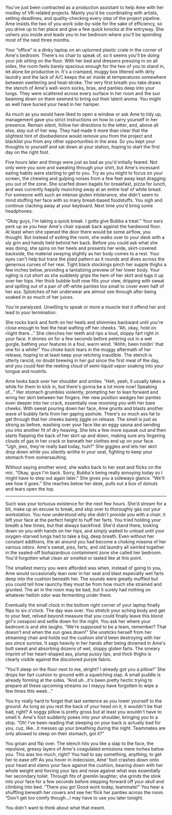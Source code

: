You've just been contracted as a production assistant to help Ame with her medley of VR-related projects. Mainly you'd be coordinating with artists, setting deadlines, and quality-checking every step of the project pipeline. Ame insists the two of you work side-by-side for the sake of efficiency, so you drive up to her place and give a few quick knocks at the entryway. She ushers you inside and leads you to her bedroom where you'll be spending most of the next three months.

Your “office” is a dinky laptop on an upturned plastic crate in the corner of Ame's bedroom. There's no chair to speak of, so it seems you'll be doing your job sitting on the floor. With her bed and dressers pressing in on all sides, the room feels barely spacious enough for the two of you to stand in, let alone be productive in. It's a cramped, muggy box littered with dirty laundry and the lack of A/C keeps the air inside at temperatures somewhere between sweltering and heat-stroke. The very first breath you take draws the stench of Ame's well-worn socks, bras, and panties deep into your lungs. They were scattered across every surface in her room and the sun beaming down on them seemed to bring out their latent aroma. You might as well have buried your head in her hamper.

As much as you would have liked to open a window or ask Ame to tidy up, management gave you strict instructions on how to carry yourself in her presence. Remain silent, follow her directions to the letter, and, above all else, stay out of her way. They had made it more than clear that the slightest hint of disobedience would remove you from the project and blacklist you from any other opportunities in the area. So you kept your thoughts to yourself and sat down at your station, hoping to start the first day on the right foot.

Five hours later and things were just as bad as you'd initially feared. Not only were you sore and sweating through your shirt, but Ame's incessant eating habits were starting to get to you. Try as you might to focus on your screen, the chewing and gulping noises from a few feet away kept dragging you out of the zone. She scarfed down bagels for breakfast, pizza for lunch, and was currently happily munching away at an entire loaf of white bread. For someone with such an intense gluten intolerance, she didn't seem to mind stuffing her face with so many bread-based foodstuffs. You sigh and continue clacking away at your keyboard. Next time you'd bring some headphones.

“Okay guys, I'm taking a quick break. I gotta give Bubba a treat.” Your ears perk up as you hear Ame's chair squeak back against the hardwood floor. At least when she opened the door there would be some airflow, you thought. But instead of exiting the room, she walks over to your desk with a sly grin and hands held behind her back. Before you could ask what she was doing, she spins on her heels and presents her wide, skirt-covered backside, the material swaying slightly as her body comes to a rest. Your eyes can't help but trace the plaid pattern as it rounds and dives across the generous curves of her rear. Tight black stockings pinch her supple thighs a few inches below, providing a tantalizing preview of her lower body. Your ogling is cut short as she suddenly grips the hem of her skirt and tugs it up over her hips. Her thick bubble butt now fills your view, dripping with sweat and spilling out of a pair of off-white panties too small to cover even half of her ass. Splotches of her underwear are almost see through after being soaked in so much of her juices.

You're paralyzed. Unwilling to speak or more a muscle lest it offend her and lead to your termination.
 
She rocks back and forth on her heels and shimmies backward until you're close enough to feel the heat wafting off her cheeks. “Ah, okay, hold on riiight there...” She clenches her teeth and rips a loud, sloppy fart right in your face. It drones on for a few seconds before petering out in a wet gurgle, bathing your features in a foul, warm wind. “Ahhh, been holdin' that one for a while!” You choke back tears in the muggy aftermath of her release, hoping to at least keep your retching inaudible. The stench is utterly rancid, no doubt brewing in her gut since the first meal of the day, and you could feel the reeking cloud of semi-liquid vapor soaking into your tongue and nostrils.

Ame looks back over her shoulder and smiles.  “Heh, yeah, it usually takes a while for them to kick in, but there's gonna be a lot more now! Speaking of...” Her stomach grumbles violently, prompting her to lean forward and wring her skirt between her fingers. Her new position wedges her panties even deeper into her crack, essentially now mooning you with her bare cheeks. With sweat pouring down her face, Ame grunts and blasts another wave of bubbly farts from her gaping asshole. There's so much ass fat to get through that her cheeks barely jiggle on release. The smell is just as strong as before, washing over your face like an eggy sauna and sending you into another fit of dry heaving. She lets a few more squeak out and then starts flapping the back of her skirt up and down, making sure any lingering clouds of gas in her crack or beneath her clothes end up on your face. “Ugh, jeez, they're really bad today, huh?” She giggles and lets her skirt drop down while you silently writhe in your seat, fighting to keep your stomach from somersaulting.

Without saying another word, she walks back to her seat and flicks on the mic. “Okay, guys I'm back. Sorry, Bubba's being really annoying today so I might have to step out again later.” She gives you a sideways glance. “We'll see how it goes.” She reaches below her desk, pulls out a box of donuts and tears open the top.

--------

Such was your tortuous existence for the next few hours. She'd stream for a bit, make up an excuse to break, and skip over to thoroughly gas out your workstation. You now understood why she didn't provide you with a chair; it left your face at the perfect height to huff her farts. You tried holding your breath a few times, but that always backfired. She'd stand there, looking down on you with hands on her hips, and simply waited to unload until your oxygen-starved lungs had to take a big, deep breath. Even without her constant additions, the air around you had become a choking miasma of her various odors. Ame's sweat, piss, farts, and old laundry all swirled together in the sealed-off biohazardous containment zone she called her bedroom. You'd forgotten what clean air smelled or tasted like at this point.

The smallest mercy you were afforded was when, instead of going to you, Ame would occasionally lean over in her seat and blast especially wet farts deep into the cushion beneath her. The sounds were greatly muffled but you could tell how raunchy they must be from how much she strained and grunted. The air in the room may be bad, but it surely had nothing on whatever hellish odor was fermenting under there.

Eventually the small clock in the bottom right corner of your laptop finally flips to six o'clock. The day was over. You stretch your aching body and get to your feet, relived beyond measure that you could finally leave this blond girl's cesspool and settle down for the night. You ask her where your bedroom is and she laughs. “We're supposed to be a team, remember? That doesn't end when the sun goes down!”  She unsticks herself from her streaming chair and holds out the cushion she'd been destroying with her ass since sunrise. It sags heavily in her hands after being drowned in Ame's butt sweat and absorbing dozens of wet, sloppy gluten farts.  The smeary imprint of her heart-shaped ass, plump pussy lips, and thick thighs is clearly visible against the discolored purple fabric.

“You'll sleep on the floor next to me, alright? I already got you a pillow!” She drops her fart cushion to ground with a squelching slap. A small puddle is already forming at the sides. “And uh...it's been pretty hectic trying to prepare all these upcoming streams so I mayyy have forgotten to wipe a few times this week...”

You try really hard to forget that last sentence as you lower yourself to the ground. As long as you rest the back of your head on it, it wouldn't be that bad, right? A soggy pillow is pretty gross but at least you wouldn't have to smell it. Ame's foot suddenly pokes into your shoulder, bringing you to a stop. “Oh! I've been reading that sleeping on your back is actually bad for you, cuz, like...it messes up your breathing during the night. Teammates are only allowed to sleep on their stomach, got it?” 

You groan and flip over. The stench hits you like a slap to the face, the repulsive, greasy layers of Ame's coagulated emissions mere inches below you. This was too much, right? You had to say something, anything, to get her to ease off! As you hover in indecision, Ame' foot crashes down onto your head and slams your face against the cushion, bearing down with her whole weight and forcing your lips and nose against what was essentially her secondary toilet. Through fits of gremlin laughter, she grinds the stink into your face for a few seconds before stepping forward off your skull and climbing into bed. “There you go! Good work today, teammate!” You hear a shuffling beneath her covers and see her flick her panties across the room. “Don't get too comfy though...I may have to use you later tonight. 

You didn't want to think about what that meant.
